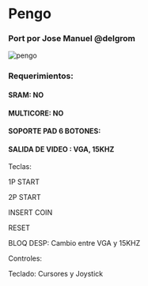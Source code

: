 # Pengo

### Port por Jose Manuel @delgrom 

![pengo](https://user-images.githubusercontent.com/31018768/72459470-206b1980-37cb-11ea-84f7-2b7816bd1434.png)

### Requerimientos:

#### SRAM: NO

#### MULTICORE: NO

#### SOPORTE PAD 6 BOTONES: 

#### SALIDA DE VIDEO : VGA, 15KHZ


Teclas:

1P START

2P START

INSERT COIN

RESET

BLOQ DESP: Cambio entre VGA y 15KHZ

Controles:

Teclado: Cursores y Joystick
